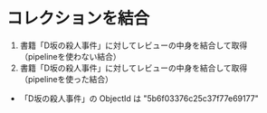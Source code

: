 # コレクションを結合

1. 書籍「D坂の殺人事件」に対してレビューの中身を結合して取得  
   （pipelineを使わない結合）
2. 書籍「D坂の殺人事件」に対してレビューの中身を結合して取得  
   （pipelineを使った結合）

- 「D坂の殺人事件」の ObjectId は "5b6f03376c25c37f77e69177"
